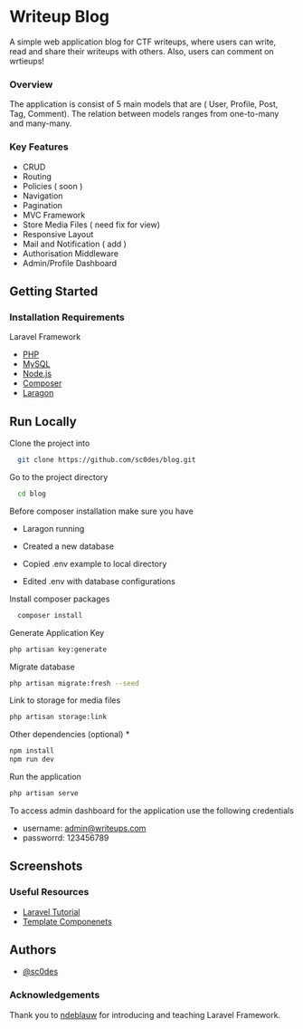 # Writeup Blog

A simple web application blog for CTF writeups, where users can write, read and share their writeups with others. 
Also, users can comment on wrtieups!

### Overview

The application is consist of 5 main models that are ( User, Profile, Post, Tag, Comment). The relation between models ranges from one-to-many and many-many.

### Key Features

- CRUD
- Routing
- Policies ( soon )
- Navigation
- Pagination
- MVC Framework
- Store Media Files ( need fix for view)
- Responsive Layout
- Mail and Notification ( add )
- Authorisation Middleware
- Admin/Profile Dashboard 


## Getting Started

### Installation Requirements

 Laravel Framework

 - [PHP](https://www.php.net/downloads.php)
 - [MySQL](https://www.mysql.com/downloads/)
 - [Node.js](https://nodejs.org/en/)
 - [Composer](https://getcomposer.org/)
 - [Laragon](https://laragon.org/download/)

 

## Run Locally

Clone the project into

```bash
  git clone https://github.com/sc0des/blog.git
```

Go to the project directory

```bash
  cd blog
```
Before composer installation make sure you have

* Laragon running 

* Created a new database 

* Copied .env example to local directory

* Edited .env with database configurations


Install composer packages 

```bash
  composer install
```

Generate Application Key

```bash
php artisan key:generate
```

Migrate database 

```bash
php artisan migrate:fresh --seed
```

Link to storage for media files

```bash
php artisan storage:link
```

Other dependencies (optional) *

```bash
npm install
npm run dev
```

Run the  application 

```bash
php artisan serve
```

To access admin dashboard for the application use the following credentials 

- username: admin@writeups.com
- passworrd: 123456789


## Screenshots



### Useful Resources

- [Laravel Tutorial](https://laracasts.com/series/laravel-8-from-scratch)
- [Template Componenets](https://mambaui.com/)


## Authors

- [@sc0des](https://github.com/sc0des)


### Acknowledgements

  Thank you to [ndeblauw](https://github.com/ndeblauw) for introducing and teaching Laravel Framework.

 
